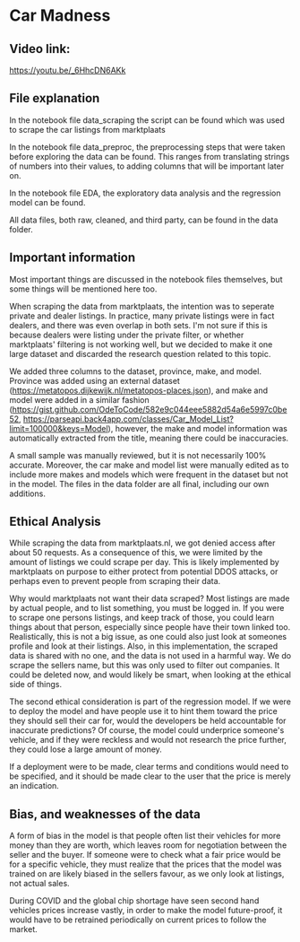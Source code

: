# Car Madness
## Video link:
https://youtu.be/_6HhcDN6AKk
## File explanation
In the notebook file data_scraping the script can be found which was used to scrape the car listings from marktplaats

In the notebook file data_preproc, the preprocessing steps that were taken before exploring the data can be found. 
This ranges from translating strings of numbers into their values, to adding columns that will be important later on. 

In the notebook file EDA, the exploratory data analysis and the regression model can be found.

All data files, both raw, cleaned, and third party, can be found in the data folder.

## Important information
Most important things are discussed in the notebook files themselves, but some things will be mentioned here too.

When scraping the data from marktplaats, the intention was to seperate private and dealer listings. In practice,
many private listings were in fact dealers, and there was even overlap in both sets. I'm not sure if this is because 
dealers were listing under the private filter, or whether marktplaats' filtering is not working well, but we decided to 
make it one large dataset and discarded the research question related to this topic.

We added three columns to the dataset, province, make, and model. Province was added using an external dataset
(https://metatopos.dijkewijk.nl/metatopos-places.json), and make and model were added in a similar fashion 
(https://gist.github.com/OdeToCode/582e9c044eee5882d54a6e5997c0be52, https://parseapi.back4app.com/classes/Car_Model_List?limit=100000&keys=Model), however, 
the make and model information was automatically extracted from the title, meaning there could be inaccuracies. 

A small sample was manually reviewed,
but it is not necessarily 100% accurate. Moreover, the car make and model list were manually edited as to include more 
makes and models which were frequent in the dataset but not in the model. The files in the data folder are all final, 
including our own additions.

## Ethical Analysis

While scraping the data from marktplaats.nl, we got denied access after about 50 requests. As a consequence of this, we were limited by the amount of listings we could scrape per day. This is likely implemented by marktplaats on purpose to either protect from potential DDOS attacks, or perhaps even to prevent people from scraping their data.

Why would marktplaats not want their data scraped? Most listings are made by actual people, and to list something, you must be logged in. If you were to scrape one persons listings, and keep track of those, you could learn things about that person, especially since people have their town linked too. Realistically, this is not a big issue, as one could also just look at someones profile and look at their listings. Also, in this implementation, the scraped data is shared with no one, and the data is not used in a harmful way. We do scrape the sellers name, but this was only used to filter out companies. It could be deleted now, and would likely be smart, when looking at the ethical side of things.

The second ethical consideration is part of the regression model. If we were to deploy the model and have people use it to hint them toward the price they should sell their car for, would the developers be held accountable for inaccurate predictions? Of course, the model could underprice someone's vehicle, and if they were reckless and would not research the price further, they could lose a large amount of money.

If a deployment were to be made, clear terms and conditions would need to be specified, and it should be made clear to the user that the price is merely an indication.


## Bias, and weaknesses of the data
A form of bias in the model is that people often list their vehicles for more money than they are worth, which leaves room for negotiation between the seller and the buyer.
If someone were to check what a fair price would be for a specific vehicle, they must realize that the prices that the model
was trained on are likely biased in the sellers favour, as we only look at listings, not actual sales.

During COVID and the global chip shortage have seen second hand vehicles prices increase vastly, in order to make the model 
future-proof, it would have to be retrained periodically on current prices to follow the market.
